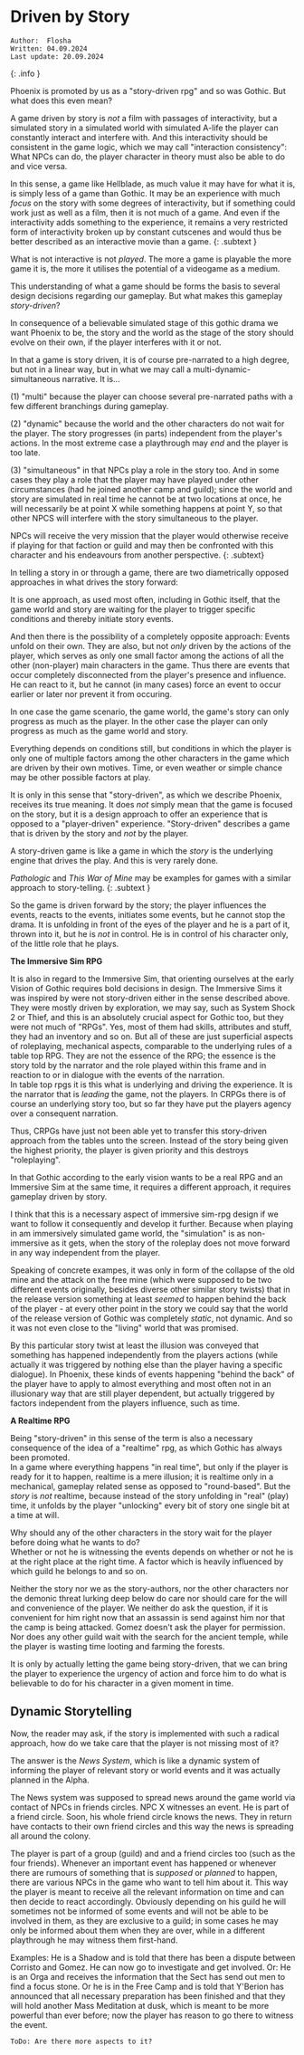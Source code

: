 # Driven by Story

```
Author:  Flosha
Written: 04.09.2024
Last update: 20.09.2024
```
{: .info }

Phoenix is promoted by us as a "story-driven rpg" and so was Gothic. But what does this even mean? 

A game driven by story is *not* a film with passages of interactivity, but a simulated story in a simulated world with simulated A-life the player can constantly interact and interfere with. And this interactivity should be consistent in the game logic, which we may call "interaction consistency": What NPCs can do, the player character in theory must also be able to do and vice versa.

In this sense, a game like Hellblade, as much value it may have for what it is, is simply less of a game than Gothic. It may be an experience with much *focus* on the story with some degrees of interactivity, but if something could work just as well as a film, then it is not much of a game. And even if the interactivity adds something to the experience, it remains a very restricted form of interactivity broken up by constant cutscenes and would thus be better described as an interactive movie than a game.
{: .subtext }

What is not interactive is not *played*. The more a game is playable the more game it is, the more it utilises the potential of a videogame as a medium. 

This understanding of what a game should be forms the basis to several design decisions regarding our gameplay. But what makes this gameplay *story-driven*?

In consequence of a believable simulated stage of this gothic drama we want Phoenix to be, the story and the world as the stage of the story should evolve on their own, if the player interferes with it or not.

In that a game is story driven, it is of course pre-narrated to a high degree, but not in a linear way, but in what we may call a multi-dynamic-simultaneous narrative. It is...

(1) "multi" because the player can choose several pre-narrated paths with a few different branchings during gameplay.

(2) "dynamic" because the world and the other characters do not wait for the player. The story progresses (in parts) independent from the player's actions. In the most extreme case a playthrough may *end* and the player is too late. 

(3) "simultaneous" in that NPCs play a role in the story too. And in some cases they play a role that the player may have played under other circumstances (had he joined another camp and guild); since the world and story are simulated in real time he cannot be at two locations at once, he will necessarily be at point X while something happens at point Y, so that other NPCS will interfere with the story simultaneous to the player.

NPCs will receive the very mission that the player would otherwise receive if playing for that faction or guild and may then be confronted with this character and his endeavours from another perspective.
{: .subtext}

In telling a story in or through a game, there are two diametrically opposed approaches in what drives the story forward: 

It is one approach, as used most often, including in Gothic itself, that the game world and story are waiting for the player to trigger specific conditions and thereby initiate story events. 

And then there is the possibility of a completely opposite approach: Events unfold on their own. They are also, but not *only* driven by the actions of the player, which serves as only one small factor among the actions of all the other (non-player) main characters in the game. Thus there are events that occur completely disconnected from the player's presence and influence. He can react to it, but he cannot (in many cases) force an event to occur earlier or later nor prevent it from occuring.

In one case the game scenario, the game world, the game's story can only progress as much as the player. In the other case the player can only progress as much as the game world and story.

Everything depends on conditions still, but conditions in which the player is only one of multiple factors among the other characters in the game which are driven by their own motives. Time, or even weather or simple chance may be other possible factors at play.  

It is only in this sense that "story-driven", as which we describe Phoenix, receives its true meaning. It does *not* simply mean that the game is focused on the story, but it is a design approach to offer an experience that is opposed to a "player-driven" experience. "Story-driven" describes a game that is driven by the story and *not* by the player. 

A story-driven game is like a game in which the *story* is the underlying engine that drives the play. And this is very rarely done. 

*Pathologic* and *This War of Mine* may be examples for games with a similar approach to story-telling. 
{: .subtext }

So the game is driven forward by the story; the player influences the events, reacts to the events, initiates some events, but he cannot stop the drama. It is unfolding in front of the eyes of the player and he is a part of it, thrown into it, but he is *not* in control. He is in control of his character only, of the little role that he plays. 


**The Immersive Sim RPG**

It is also in regard to the Immersive Sim, that orienting ourselves at the early Vision of Gothic requires bold decisions in design. The Immersive Sims it was inspired by were not story-driven either in the sense described above.  
They were mostly driven by exploration, we may say, such as System Shock 2 or Thief, and this is an absolutely crucial aspect for Gothic too, but they were not much of "RPGs". Yes, most of them had skills, attributes and stuff, they had an inventory and so on. But all of these are just superficial aspects of roleplaying, mechanical aspects, comparable to the underlying rules of a table top RPG. They are not the essence of the RPG; the essence is the story told by the narrator and the role played within this frame and in reaction to or in dialogue with the events of the narration.  
In table top rpgs it is this what is underlying and driving the experience. It is the narrator that is *leading* the game, not the players. In CRPGs there is of course an underlying story too, but so far they have put the players agency over a consequent narration. 

Thus, CRPGs have just not been able yet to transfer this story-driven approach from the tables unto the screen. Instead of the story being given the highest priority, the player is given priority and this destroys "roleplaying". 

In that Gothic according to the early vision wants to be a real RPG and an Immersive Sim at the same time, it requires a different approach, it requires gameplay driven by story. 

I think that this is a necessary aspect of immersive sim-rpg design if we want to follow it consequently and develop it further. Because when playing in am immersively simulated game world, the "simulation" is as non-immersive as it gets, when the story of the roleplay does not move forward in any way independent from the player. 

Speaking of concrete exampes, it was only in form of the collapse of the old mine and the attack on the free mine (which were supposed to be two different events originally, besides diverse other similar story twists) that in the release version something at least *seemed* to happen behind the back of the player - at every other point in the story we could say that the world of the release version of Gothic was completely *static*, not dynamic. And so it was not even close to the "living" world that was promised.

By this particular story twist at least the illusion was conveyed that something has happened independently from the players actions (while actually it was triggered by nothing else than the player having a specific dialogue). In Phoenix, these kinds of events happening "behind the back" of the player have to apply to almost everything and most often not in an illusionary way that are still player dependent, but actually triggered by factors independent from the players influence, such as time.  


**A Realtime RPG**

Being "story-driven" in this sense of the term is also a necessary consequence of the idea of a "realtime" rpg, as which Gothic has always been promoted.  
In a game where everything happens "in real time", but only if the player is ready for it to happen, realtime is a mere illusion; it is realtime only in a mechanical, gameplay related sense as opposed to "round-based". But the *story* is *not* realtime, because instead of the story unfolding in "real" (play) time, it unfolds by the player "unlocking" every bit of story one single bit at a time at will. 

Why should any of the other characters in the story wait for the player before doing what he wants to do?  
Whether or not he is witnessing the events depends on whether or not he is at the right place at the right time. A factor which is heavily influenced by which guild he belongs to and so on.

Neither the story nor we as the story-authors, nor the other characters nor the demonic threat lurking deep below do care nor should care for the will and convenience of the player. We neither do ask the question, if it is convenient for him right now that an assassin is send against him nor that the camp is being attacked. Gomez doesn't ask the player for permission. Nor does any other guild wait with the search for the ancient temple, while the player is wasting time looting and farming the forests. 

It is only by actually letting the game being story-driven, that we can bring the player to experience the urgency of action and force him to do what is believable to do for his character in a given moment in time. 


## Dynamic Storytelling

Now, the reader may ask, if the story is implemented with such a radical approach, how do we take care that the player is not missing most of it?

The answer is the *News System*, which is like a dynamic system of informing the player of relevant story or world events and it was actually planned in the Alpha. 

The News system was supposed to spread news around the game world via contact of NPCs in friends circles. NPC X witnesses an event. He is part of a friend circle. Soon, his whole friend circle knows the news. They in return have contacts to their own friend circles and this way the news is spreading all around the colony. 

The player is part of a group (guild) and and a friend circles too (such as the four friends). Whenever an important event has happened or whenever there are rumours of something that is *supposed* or *planned* to happen, there are various NPCs in the game who want to tell him about it. This way the player is meant to receive all the relevant information on time and can then decide to react accordingly. Obviously depending on his guild he will sometimes not be informed of some events and will not be able to be involved in them, as they are exclusive to a guild; in some cases he may only be informed about them when they are over, while in a different playthrough he may witness them first-hand.

Examples: He is a Shadow and is told that there has been a dispute between Corristo and Gomez. He can now go to investigate and get involved. Or: He is an Orga and receives the information that the Sect has send out men to find a focus stone. Or he is in the Free Camp and is told that Y'Berion has announced that all necessary preparation has been finished and that they will hold another Mass Meditation at dusk, which is meant to be more powerful than ever before; now the player has reason to go there to witness the event.

```
ToDo: Are there more aspects to it?
```
